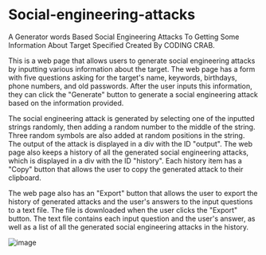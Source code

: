 # Social-engineering-attacks
A Generator words Based Social Engineering Attacks To Getting Some Information About Target Specified Created By CODING CRAB.

This is a web page that allows users to generate social engineering attacks by inputting various information about the target. The web page has a form with five questions asking for the target's name, keywords, birthdays, phone numbers, and old passwords. After the user inputs this information, they can click the "Generate" button to generate a social engineering attack based on the information provided.

The social engineering attack is generated by selecting one of the inputted strings randomly, then adding a random number to the middle of the string. Three random symbols are also added at random positions in the string. The output of the attack is displayed in a div with the ID "output". The web page also keeps a history of all the generated social engineering attacks, which is displayed in a div with the ID "history". Each history item has a "Copy" button that allows the user to copy the generated attack to their clipboard.

The web page also has an "Export" button that allows the user to export the history of generated attacks and the user's answers to the input questions to a text file. The file is downloaded when the user clicks the "Export" button. The text file contains each input question and the user's answer, as well as a list of all the generated social engineering attacks in the history.

![image](https://user-images.githubusercontent.com/121975087/226137906-2b2d7c38-1e44-449e-b3b2-90b59f9c5d70.png)

